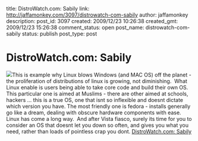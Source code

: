 title: DistroWatch.com: Sabily
link: http://jaffamonkey.com/3097/distrowatch-com-sabily
author: jaffamonkey
description: 
post_id: 3097
created: 2009/12/23 10:26:38
created_gmt: 2009/12/23 15:26:38
comment_status: open
post_name: distrowatch-com-sabily
status: publish
post_type: post

# DistroWatch.com: Sabily

![](http://distrowatch.com/images/icon-large/sabily.png)This is example why Linux blows Windows (and MAC OS) off the planet - the proliferation of distributions of linux is growing, not diminishing.  What Linux enable is users being able to take core code and build their own OS.  This particular one is aimed at Muslims - there are other aimed at schools, hackers ... this is a true OS, one that isnt so inflexible and doesnt dictate which version you have. The most friendly one is fedora - installs generally go like a dream, dealing with obscure hardware components with ease.  Linux has come a long way.  And after Vista fiasco, surely its time for you to consider an OS that doesnt let you down so often, and gives you what you need, rather than loads of pointless crap you dont. [DistroWatch.com: Sabily](http://distrowatch.com/table.php?distribution=sabily)